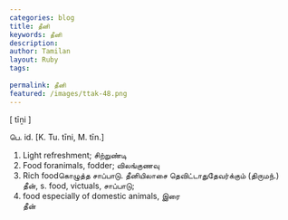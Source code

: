 ```yaml
---
categories: blog
title: தீனி
keywords: தீனி
description: 
author: Tamilan
layout: Ruby
tags: 
 
permalink: தீனி
featured: /images/ttak-48.png
---
```

  
[ tīṉi ]  
  
பெ. id. [K. Tu. tīni, M. tīn.]  
1. Light refreshment; சிற்றுண்டி  
2. Food foranimals, fodder; விலங்குணவு  
3. Rich foodகொழுத்த சாப்பாடு. தீனியிலாசை தெவிட்டாதுதேவர்க்கும் (திருமந்.)  
தீன், s. food, victuals, சாப்பாடு;  
2. food especially of domestic animals, இரை  
தீன்